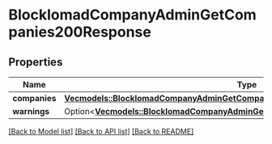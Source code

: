 # BlockIomadCompanyAdminGetCompanies200Response

## Properties

Name | Type | Description | Notes
------------ | ------------- | ------------- | -------------
**companies** | [**Vec<models::BlockIomadCompanyAdminGetCompanies200ResponseCompaniesInner>**](block_iomad_company_admin_get_companies_200_response_companies_inner.md) |  | 
**warnings** | Option<[**Vec<models::BlockIomadCompanyAdminGetCompanies200ResponseWarningsInner>**](block_iomad_company_admin_get_companies_200_response_warnings_inner.md)> |  | [optional]

[[Back to Model list]](../README.md#documentation-for-models) [[Back to API list]](../README.md#documentation-for-api-endpoints) [[Back to README]](../README.md)


